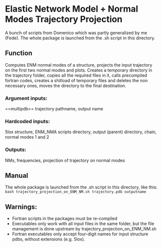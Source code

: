 # Elastic Network Model + Normal Modes Trajectory Projection

A bunch of scripts from Domenico which was partly generalized by me (Fede). 
The whole package is launched from the .sh script in this directory.

## Function
Computes ENM normal modes of a structure, projects the input trajectory on the first two normal modes and plots.
Creates a temporary directory in the trajectory folder, copies all the required files in it, calls precompiled fortran codes, creates a shitload of temporary files and deletes the non necessary ones, moves the directory to the final destination.

### Argument inputs: 
==multipdb== trajectory pathname, output name

### Hardcoded inputs: 
5lox structure, ENM_NMA scripts directory, output (parent) directory, chain, normal modes 1 and 2

### Outputs:
NMs, frequencies, projection of trajectory on normal modes

## Manual
The whole package is launched from the .sh script in this directory, like this:
`bash trajectory_projection_on_ENM_NM.sh trajectory.pdb outputname`

## Warnings:
- Fortran scripts in the packages must be re-compiled
- Executables only work with all input files in the same folder, but the file management is done upstream by trajectory_projection_on_ENM_NM.sh
- Fortran executables only accept four-digit names for input structure pdbs, without extensions (e.g. 5lox). 